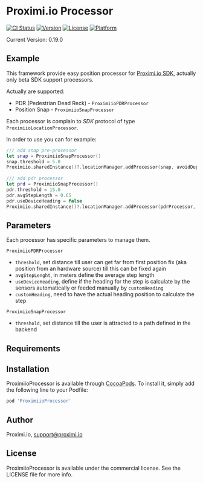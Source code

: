# Proximi.io Processor

[![CI Status](https://img.shields.io/travis/proximiio/ProximiioProcessorPod.svg?style=flat)](https://travis-ci.org/proximiio/ProximiioProcessorPod)
[![Version](https://img.shields.io/cocoapods/v/ProximiioProcessorPod.svg?style=flat)](https://cocoapods.org/pods/ProximiioProcessorPod)
[![License](https://img.shields.io/cocoapods/l/ProximiioProcessorPod.svg?style=flat)](https://cocoapods.org/pods/ProximiioProcessorPod)
[![Platform](https://img.shields.io/cocoapods/p/ProximiioProcessorPod.svg?style=flat)](https://cocoapods.org/pods/ProximiioProcessorPod)

Current Version: 0.19.0

## Example

This framework provide easy position processor for [Proximi.io SDK](https://proximi.io), actually only beta SDK support processors.

Actually are supported:

- PDR (Pedestrian Dead Reck) - `ProximiioPDRProcessor`
- Position Snap - `ProximiioSnapProcessor`

Each processor is complain to _SDK_ protocol of type `ProximiioLocationProcessor`.

In order to use you can for example:

```swift
/// add snap pre-processor
let snap = ProximiioSnapProcessor()
snap.threshold = 5.0
Proximiio.sharedInstance()?.locationManager.addProcessor(snap, avoidDuplicates: true)
        
/// add pdr processor
let prd = ProximiioSnapProcessor()
pdr.threshold = 15.0
pdr.avgStepLength = 0.65
pdr.useDeviceHeading = false
Proximiio.sharedInstance()?.locationManager.addProcessor(pdrProcessor, avoidDuplicates: true)
```

## Parameters

Each processor has specific parameters to manage them.

`ProximiioPDRProcessor`

- `threshold`, set distance till user can get far from first position fix (aka position from an hardware source) till this can be fixed again
- `avgStepLenght`, in meters define the average step length
- `useDeviceHeading`, define if the heading for the step is calculate by the sensors automatically or feeded manually by `customHeading`
- `customHeading`, need to have the actual heading position to calculate the step

`ProximiioSnapProcessor`

- `threshold`, set distance till the user is attracted to a path defined in the backend

## Requirements

## Installation

ProximiioProcessor is available through [CocoaPods](https://cocoapods.org). To install
it, simply add the following line to your Podfile:

```ruby
pod 'ProximiioProcessor'
```

## Author

Proximi.io, support@proximi.io

## License

ProximiioProcessor is available under the commercial license. See the LICENSE file for more info.
